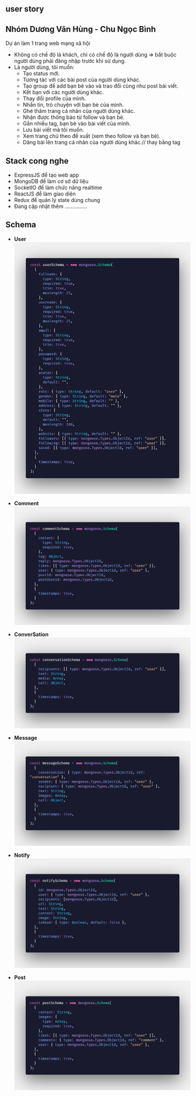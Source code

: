 ## user story

## Nhóm Dương Văn Hùng - Chu Ngọc Bình

Dự án làm 1 trang web mạng xã hội

- Không có chế độ là khách, chỉ có chế độ là người dùng => bắt buộc người dùng phải đăng nhập trước khi sử dụng.
- Là người dùng, tôi muốn:
  - Tạo status mới.
  - Tương tác với các bài post của người dùng khác.
  - Tạo group để add bạn bè vào và trao đổi cũng như post bài viết.
  - Kết bạn với các người dùng khác.
  - Thay đổi profile của mình.
  - Nhắn tin, trò chuyện với bạn bè của mình.
  - Ghé thăm trang cá nhân của người dùng khác.
  - Nhận được thông báo từ follow và bạn bè.
  - Gắn nhiều tag, bạn bè vào bài viết của mình.
  - Lưu bài viết mà tôi muốn.
  - Xem trang chủ theo đề xuất (xem theo follow và bạn bè).
  - Dăng bài lên trang cá nhân của người dùng khác.// thay bằng tag

## Stack cong nghe

- ExpressJS để tạo web app
- MongoDB để làm cơ sở dữ liệu
- SocketIO để làm chức năng realtime
- ReactJS để làm giao diện
- Redux để quản lý state dùng chung
- Đang cập nhật thêm
  ...............

## Schema

- **User**
  ![alt](/images/user.png)

- **Comment**
  ![alt](/images/comment.png)

- **ConverSation**
  ![alt](/images/conversation.png)

- **Message**
  ![alt](/images/message.png)

- **Notify**
  ![alt](/images/notifly.png)

- **Post**
  ![alt](/images/post.png)
